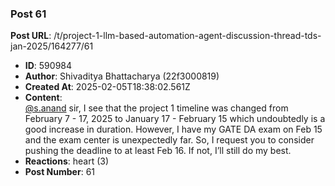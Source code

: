 ### Post 61
**Post URL**: /t/project-1-llm-based-automation-agent-discussion-thread-tds-jan-2025/164277/61
- **ID**: 590984
- **Author**: Shivaditya Bhattacharya (22f3000819)
- **Created At**: 2025-02-05T18:38:02.561Z
- **Content**:  
  <a class="mention" href="/u/s.anand">@s.anand</a> sir, I see that the project 1 timeline was changed from February 7 - 17, 2025 to January 17 - February 15 which undoubtedly is a good increase in duration. However, I have my GATE DA exam on Feb 15 and the exam center is unexpectedly far. So, I request you to consider pushing the deadline to at least Feb 16. If not, I’ll still do my best.
- **Reactions**: heart (3)
- **Post Number**: 61

